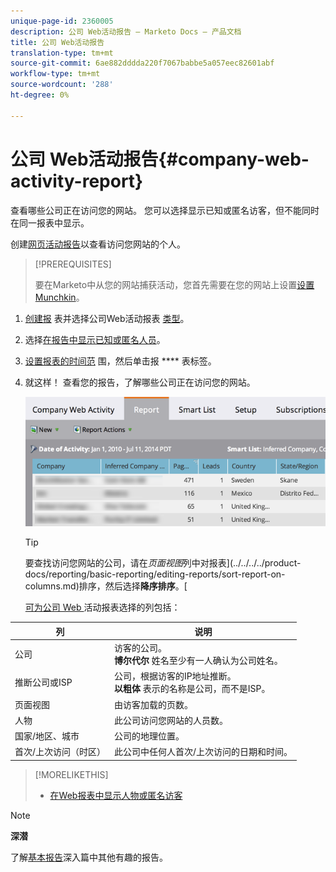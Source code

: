 ```yaml
---
unique-page-id: 2360005
description: 公司 Web活动报告 — Marketo Docs — 产品文档
title: 公司 Web活动报告
translation-type: tm+mt
source-git-commit: 6ae882dddda220f7067babbe5a057eec82601abf
workflow-type: tm+mt
source-wordcount: '288'
ht-degree: 0%

---
```



# 公司 Web活动报告{#company-web-activity-report}

查看哪些公司正在访问您的网站。 您可以选择显示已知或匿名访客，但不能同时在同一报表中显示。

创建[网页活动报告](web-page-activity-report.md)以查看访问您网站的个人。

>[!PREREQUISITES]
>
>要在Marketo中从您的网站捕获活动，您首先需要在您的网站上设置[设置Munchkin](../../../../product-docs/administration/additional-integrations/add-munchkin-tracking-code-to-your-website.md)。

1. [创建报](../../../../product-docs/reporting/basic-reporting/creating-reports/create-a-report-in-a-program.md) 表并选择公司Web活动报表  [类型](report-type-overview.md)。
1. 选择[在报告中显示已知或匿名人员](https://docs.marketo.com/display/DOCS/Display+Known+or+Anonymous+People+in+Web+Reports)。
1. [设置报表的时间范](../../../../product-docs/reporting/basic-reporting/editing-reports/change-a-report-time-frame.md) 围，然后单击报 **** 表标签。
1. 就这样！ 查看您的报告，了解哪些公司正在访问您的网站。

   ![](assets/image2014-9-16-11-3a0-3a24.png)

   >[!TIP]
   >
   >要查找访问您网站的公司，请在&#x200B;*页面视图*&#x200B;列中对报表](../../../../product-docs/reporting/basic-reporting/editing-reports/sort-report-on-columns.md)排序，然后选择&#x200B;**降序排序**。[

   [可为公司 Web ](../../../../product-docs/reporting/basic-reporting/editing-reports/select-report-columns.md) 活动报表选择的列包括：

<table> 
 <thead> 
  <tr> 
   <th>列</th> 
   <th>说明</th> 
  </tr> 
 </thead> 
 <tbody> 
  <tr> 
   <td>公司</td> 
   <td>访客的公司。<br> <strong>博尔代尔</strong> 姓名至少有一人确认为公司姓名。</td> 
  </tr> 
  <tr> 
   <td>推断公司或ISP</td> 
   <td>公司，根据访客的IP地址推断。 <br> <strong>以粗体</strong> 表示的名称是公司，而不是ISP。 </td> 
  </tr> 
  <tr> 
   <td>页面视图</td> 
   <td>由访客加载的页数。</td> 
  </tr> 
  <tr> 
   <td>人物</td> 
   <td>此公司访问您网站的人员数。</td> 
  </tr> 
  <tr> 
   <td>国家/地区、城市</td> 
   <td>公司的地理位置。</td> 
  </tr> 
  <tr> 
   <td>首次/上次访问（时区）</td> 
   <td>此公司中任何人首次/上次访问的日期和时间。</td> 
  </tr> 
 </tbody> 
</table>

>[!MORELIKETHIS]
>
>* [在Web报表中显示人物或匿名访客](../../../../product-docs/reporting/basic-reporting/report-activity/display-people-or-anonymous-visitors-in-web-reports.md)


>[!NOTE]
>
>**深潜**
>
>了解[基本报告](https://docs.marketo.com/display/docs/basic+reporting)深入篇中其他有趣的报告。
